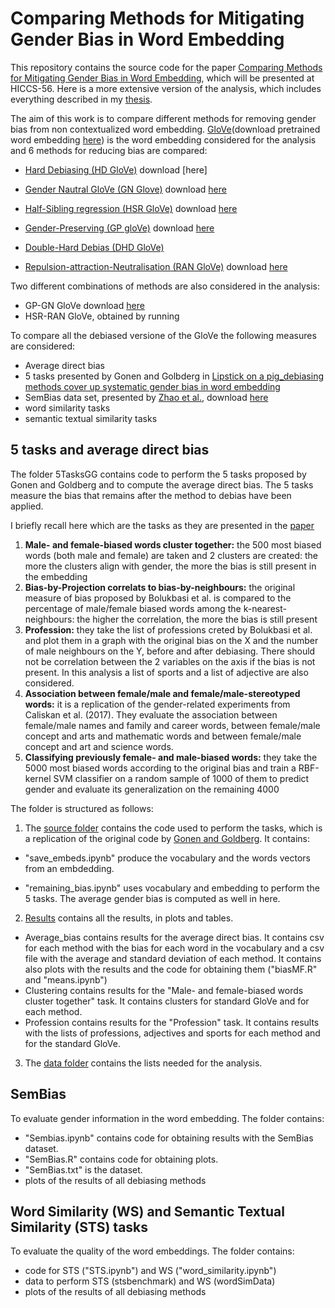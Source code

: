# Comparing Methods for Mitigating Gender Bias in Word Embedding
This repository contains the source code for the paper [Comparing Methods for Mitigating Gender Bias in Word Embedding](), which will be presented at HICCS-56. 
Here is a more extensive version of the analysis, which includes everything described in my [thesis](https://github.com/clarabiagi/Thesis). 

The aim of this work is to compare different methods for removing gender bias from non contextualized word embedding. 
[GloVe](https://nlp.stanford.edu/projects/glove/)(download pretrained word embedding [here](https://drive.google.com/file/d/1jrbQmpB5ZNH4w54yujeAvNFAfVEG0SuE/view)) is the word embedding considered for the analysis and 6 methods for reducing bias are compared:
 - [Hard Debiasing (HD GloVe)](https://arxiv.org/abs/1607.06520)
download [here]
 - [Gender Nautral GloVe (GN Glove)](https://arxiv.org/abs/1809.01496)
 download [here](https://drive.google.com/file/d/1v82WF43w-lE-vpZd0JC1K8WYZQkTy_ii/view)
 - [Half-Sibling regression (HSR GloVe)](https://arxiv.org/abs/1911.10787)
 download [here](https://drive.google.com/file/d/1w7tl3xSg69L1zURTpQ6qDg0uXab_XKFw/view)
 - [Gender-Preserving (GP gloVe)](https://arxiv.org/abs/1906.00742)
   download [here](https://drive.google.com/file/d/12VK2-BpLAg_-VPVl_wcLBZbzd9wcwyqN/view)
 - [Double-Hard Debias (DHD GloVe)](https://arxiv.org/abs/1906.00742)
 
 - [Repulsion-attraction-Neutralisation (RAN GloVe)](https://arxiv.org/abs/2006.01938)
 download [here](https://drive.google.com/drive/folders/14yebEnP4kXHsTisfbeWxzo0J42O54QtD)
 
Two different combinations of methods are also considered in the analysis:
 - GP-GN GloVe
 download [here](https://drive.google.com/file/d/1Rn--1pxjBhyp5os7zw75VB-YQUHXcfgF/view)
 - HSR-RAN GloVe, obtained by running 
 
To compare all the debiased versione of the GloVe the following measures are considered:
- Average direct bias
- 5 tasks presented by Gonen and Golbderg in [Lipstick on a pig_debiasing methods cover up systematic gender bias in word embedding](https://arxiv.org/abs/1903.03862)
- SemBias  data set, presented by [Zhao et al.](https://arxiv.org/abs/1809.01496), download [here](https://github.com/uclanlp/gn_glove/blob/master/SemBias/SemBias)
- word similarity tasks
- semantic textual similarity tasks 


## 5 tasks and average direct bias
The folder 5TasksGG contains code to perform the 5 tasks proposed by Gonen and Goldberg and to compute the average direct bias. The 5 tasks measure the bias that remains after the method to debias have been applied. 

I briefly recall here which are the tasks as they are presented in the [paper](https://arxiv.org/abs/1903.03862)
1. **Male- and female-biased words cluster together:** the 500 most biased words (both male and female) are taken and 2 clusters are created: the more the clusters align with gender, the more the bias is still present in the embedding
2. **Bias-by-Projection correlats to bias-by-neighbours:** the original measure of bias proposed by Bolukbasi et al. is compared to the percentage of male/female biased words among the k-nearest-neighbours: the higher the correlation, the more the bias is still present
3. **Profession:**  they take the list of professions creted by Bolukbasi et al. and plot them in a graph with the original bias on the X and the number of male neighbours on the Y, before and after debiasing. There should not be correlation between the 2 variables on the axis if the bias is not present. In this analysis a list of sports and a list of adjective are also considered.
4. **Association between female/male and female/male-stereotyped words:** it is a replication of the gender-related experiments from Caliskan et al. (2017). They evaluate the association between female/male names and family and career words, between female/male concept and arts and mathematic words and between female/male concept and art and science words.
5. **Classifying previously female- and male-biased words:** they take the 5000 most biased words according to the original bias and train a RBF-kernel SVM classifier on a random sample of 1000 of them to predict gender and evaluate its generalization on the remaining 4000 

The folder is structured as follows:

1. The [source folder](./Bias/source) contains the code used to perform the tasks, which is a replication of the original code by [Gonen and Goldberg](https://github.com/gonenhila/gender_bias_lipstick). It contains:

- "save_embeds.ipynb" produce the vocabulary and the words vectors from an embdedding.

- "remaining_bias.ipynb" uses vocabulary and embedding to perform the 5 tasks. The average gender bias is computed as well in here. 

2. [Results](./Bias/results) contains all the results, in plots and tables.

- Average_bias contains results for the average direct bias. It contains csv for each method with the bias for each word in the vocabulary and a csv file with the average and standard deviation of each method. It contains also plots with the results and the code for obtaining them ("biasMF.R" and "means.ipynb")
- Clustering contains results for the "Male- and female-biased words cluster together" task. It contains clusters for standard GloVe and for each method.
- Profession contains results for the "Profession" task. It contains results with the lists of professions, adjectives and sports for each method and for the standard GloVe.

3. The [data folder](./5TasksGG/data) contains the lists needed for the analysis.

## SemBias
To evaluate gender information in the word embedding.
The folder contains:
- "Sembias.ipynb" contains code for obtaining results with the SemBias dataset. 
- "SemBias.R" contains code for obtaining plots.
- "SemBias.txt" is the dataset.
- plots of the results of all debiasing methods

## Word Similarity (WS) and Semantic Textual Similarity (STS) tasks
To evaluate the quality of the word embeddings.
The folder contains:
- code for STS ("STS.ipynb") and WS ("word_similarity.ipynb")
- data to perform STS (stsbenchmark) and WS (wordSimData)
- plots of the results of all debiasing methods 





